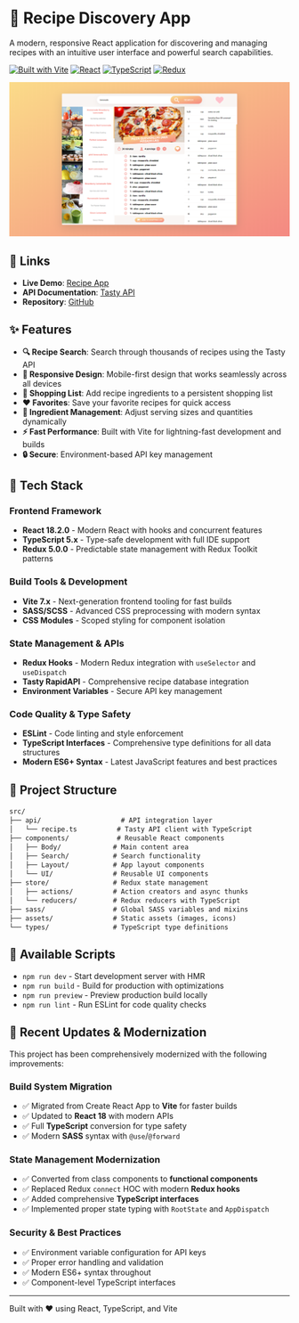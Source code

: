 # 🍳 Recipe Discovery App

A modern, responsive React application for discovering and managing recipes with an intuitive user interface and powerful search capabilities.

[![Built with Vite](https://img.shields.io/badge/Built%20with-Vite-646CFF?style=flat-square&logo=vite)](https://vitejs.dev/)
[![React](https://img.shields.io/badge/React-18.2.0-61DAFB?style=flat-square&logo=react)](https://reactjs.org/)
[![TypeScript](https://img.shields.io/badge/TypeScript-5.x-3178C6?style=flat-square&logo=typescript)](https://www.typescriptlang.org/)
[![Redux](https://img.shields.io/badge/Redux-5.0.0-764ABC?style=flat-square&logo=redux)](https://redux.js.org/)

![Website Screenshot](https://github.com/kennybecerra/recipe-app/blob/master/src/assets/images/RecipeApp.png "Recipe App")

## 🔗 Links

- **Live Demo**: [Recipe App](https://kennybecerra.github.io/recipe-app/)
- **API Documentation**: [Tasty API](https://rapidapi.com/apidojo/api/tasty)
- **Repository**: [GitHub](https://github.com/kennybecerra/recipe-app)

## ✨ Features

- **🔍 Recipe Search**: Search through thousands of recipes using the Tasty API
- **📱 Responsive Design**: Mobile-first design that works seamlessly across all devices
- **🛒 Shopping List**: Add recipe ingredients to a persistent shopping list
- **❤️ Favorites**: Save your favorite recipes for quick access
- **🧾 Ingredient Management**: Adjust serving sizes and quantities dynamically
- **⚡ Fast Performance**: Built with Vite for lightning-fast development and builds
- **🔒 Secure**: Environment-based API key management

## 🚀 Tech Stack

### Frontend Framework

- **React 18.2.0** - Modern React with hooks and concurrent features
- **TypeScript 5.x** - Type-safe development with full IDE support
- **Redux 5.0.0** - Predictable state management with Redux Toolkit patterns

### Build Tools & Development

- **Vite 7.x** - Next-generation frontend tooling for fast builds
- **SASS/SCSS** - Advanced CSS preprocessing with modern syntax
- **CSS Modules** - Scoped styling for component isolation

### State Management & APIs

- **Redux Hooks** - Modern Redux integration with `useSelector` and `useDispatch`
- **Tasty RapidAPI** - Comprehensive recipe database integration
- **Environment Variables** - Secure API key management

### Code Quality & Type Safety

- **ESLint** - Code linting and style enforcement
- **TypeScript Interfaces** - Comprehensive type definitions for all data structures
- **Modern ES6+ Syntax** - Latest JavaScript features and best practices

## 📁 Project Structure

```
src/
├── api/                    # API integration layer
│   └── recipe.ts          # Tasty API client with TypeScript
├── components/            # Reusable React components
│   ├── Body/             # Main content area
│   ├── Search/           # Search functionality
│   ├── Layout/           # App layout components
│   └── UI/               # Reusable UI components
├── store/                # Redux state management
│   ├── actions/          # Action creators and async thunks
│   └── reducers/         # Redux reducers with TypeScript
├── sass/                 # Global SASS variables and mixins
├── assets/               # Static assets (images, icons)
└── types/                # TypeScript type definitions
```

## 🎯 Available Scripts

- `npm run dev` - Start development server with HMR
- `npm run build` - Build for production with optimizations
- `npm run preview` - Preview production build locally
- `npm run lint` - Run ESLint for code quality checks

## 🔧 Recent Updates & Modernization

This project has been comprehensively modernized with the following improvements:

### Build System Migration

- ✅ Migrated from Create React App to **Vite** for faster builds
- ✅ Updated to **React 18** with modern APIs
- ✅ Full **TypeScript** conversion for type safety
- ✅ Modern **SASS** syntax with `@use`/`@forward`

### State Management Modernization

- ✅ Converted from class components to **functional components**
- ✅ Replaced Redux `connect` HOC with modern **Redux hooks**
- ✅ Added comprehensive **TypeScript interfaces**
- ✅ Implemented proper state typing with `RootState` and `AppDispatch`

### Security & Best Practices

- ✅ Environment variable configuration for API keys
- ✅ Proper error handling and validation
- ✅ Modern ES6+ syntax throughout
- ✅ Component-level TypeScript interfaces

---

Built with ❤️ using React, TypeScript, and Vite
